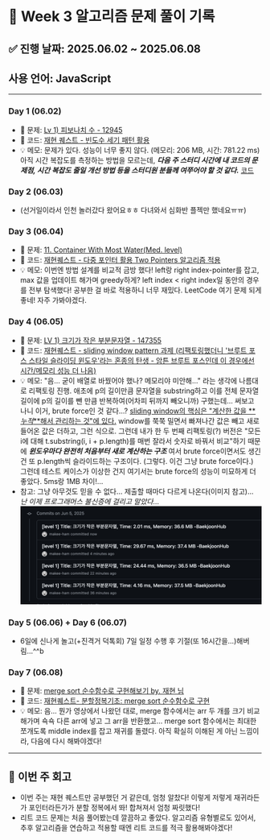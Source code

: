 # 📘 Week 3 알고리즘 문제 풀이 기록

## ✅ 진행 날짜: 2025.06.02 ~ 2025.06.08

## 사용 언어: JavaScript

---

### Day 1 (06.02)

- 🔗 문제: [Lv 1) 피보나치 수 - 12945](https://school.programmers.co.kr/learn/courses/30/lessons/131128)
- 📁 코드: [재현 퀘스트 - 빈도수 세기 패턴 활용](https://github.com/makee-ham/algo-gogo/tree/main/%ED%94%84%EB%A1%9C%EA%B7%B8%EB%9E%98%EB%A8%B8%EC%8A%A4/1/131128.%E2%80%85%EC%88%AB%EC%9E%90%E2%80%85%EC%A7%9D%EA%BF%8D)
- 💡 메모: 문제가 있다. 성능이 너무 좋지 않다. (메모리: 206 MB, 시간: 781.22 ms) 아직 시간 복잡도를 측정하는 방법을 모르는데, **_다음 주 스터디 시간에 내 코드의 문제점, 시간 복잡도 줄일 개선 방법 등을 스터디원 분들께 여쭈어야 할 것 같다._** [코드](https://github.com/makee-ham/algo-gogo/blob/main/%ED%94%84%EB%A1%9C%EA%B7%B8%EB%9E%98%EB%A8%B8%EC%8A%A4/1/131128.%E2%80%85%EC%88%AB%EC%9E%90%E2%80%85%EC%A7%9D%EA%BF%8D/%EC%88%AB%EC%9E%90%E2%80%85%EC%A7%9D%EA%BF%8D.js)

### Day 2 (06.03)

- (선거일이라서 인천 놀러갔다 왔어요ㅎㅎ 다녀와서 심화반 플젝만 했네요ㅠㅠ)

### Day 3 (06.04)

- 🔗 문제: [11. Container With Most Water(Med. level)](https://leetcode.com/problems/container-with-most-water/description/?envType=problem-list-v2&envId=two-pointers)
- 📁 코드: [재현퀘스트 - 다중 포인터 활용 Two Pointers 알고리즘 적용](https://github.com/makee-ham/algo-gogo/tree/main/0011-container-with-most-water)
- 💡 메모: 이번엔 방법 설계를 비교적 금방 했다! left랑 right index-pointer를 잡고, max 값을 업데이트 해가며 greedy하게? left index < right index일 동안의 경우를 전부 탐색했다! 공부한 걸 바로 적용하니 너무 재밌다. LeetCode 여기 문제 되게 좋네! 자주 가봐야겠다.

### Day 4 (06.05)

- 🔗 문제: [LV 1) 크기가 작은 부분문자열 - 147355](https://school.programmers.co.kr/learn/courses/30/lessons/147355)
- 📁 코드: [재현퀘스트 - sliding window pattern 과제 (리팩토링했더니 '브루트 포스 스타일 슬라이딩 윈도우'라는 혼종의 탄생 - 암튼 브루트 포스인데 이 경우에선 시간/메모리 성능 더 나음)](https://github.com/makee-ham/algo-gogo/tree/main/%ED%94%84%EB%A1%9C%EA%B7%B8%EB%9E%98%EB%A8%B8%EC%8A%A4/1/147355.%E2%80%85%ED%81%AC%EA%B8%B0%EA%B0%80%E2%80%85%EC%9E%91%EC%9D%80%E2%80%85%EB%B6%80%EB%B6%84%EB%AC%B8%EC%9E%90%EC%97%B4)
- 💡 메모: "음... 굳이 배열로 바꿨어야 했나? 메모리야 미안해..." 라는 생각에 나름대로 리팩토링 진행. 애초에 p의 길이만큼 문자열을 substring하고 이를 전체 문자열 길이에 p의 길이를 뺀 만큼 반복하여(어차피 뒤까지 빼오니까) 구했는데... 써보고 나니 이거, brute force인 것 같다...? <u>sliding window의 핵심은 "계산한 값을 **_누적_**해서 관리하는 것"에 있다.</u> window를 쭉쭉 밀면서 빠져나간 값은 빼고 새로 들어온 값은 더하고, 그런 식으로. 그런데 내가 한 두 번째 리팩토링(?) 버전은 "모든 i에 대해 t.substring(i, i + p.length)를 매번 잘라서 숫자로 바꿔서 비교"하기 때문에 **_윈도우마다 완전히 처음부터 새로 계산하는 구조_** 여서 brute force이면서도 생긴 건 또 p.length씩 슬라이드하는 구조이다. (그렇다. 이건 그냥 brute force이다.) 그런데 테스트 케이스가 이상한 건지 여기서는 brute force의 성능이 미묘하게 더 좋았다. 5ms랑 1MB 차이!...
- 참고: 그냥 아무것도 믿을 수 없다... 제출할 때마다 다르게 나온다(이미지 참고)... _난 이제 프로그래머스 불신증에 걸리고 말았다..._
  ![뭐시여](image.png)

### Day 5 (06.06) + Day 6 (06.07)

- 6일에 신나게 놀고(+진격거 덕톡회) 7일 일정 수행 후 기절(또 16시간을...)해버림...^^b

### Day 7 (06.08)

- 🔗 문제: [merge sort 순수함수로 구현해보기 by. 재현 님](https://stackblitz.com/edit/stackblitz-starters-2axlbocx?file=index.js)
- 📁 코드: [재현퀘스트- 분할정복기초: merge sort 순수함수로 구현](https://github.com/makee-ham/algo-gogo/tree/main/other-algorithms/merge-sort-with-divide-and-conquer)
- 💡 메모: 음... 뭔가 영상에서 나왔던 대로, merge 함수에서는 arr 두 개를 크기 비교해가며 쇽쇽 다른 arr에 넣고 그 arr을 반환했고... merge sort 함수에서는 최대한 쪼개도록 middle index를 잡고 재귀를 돌렸다. 아직 확실히 이해된 게 아닌 느낌이라, 다음에 다시 해봐야겠다!

---

## 📌 이번 주 회고

- 이번 주는 재현 퀘스트만 공부했던 거 같은데, 엄청 알찼다! 이렇게 저렇게 재귀라든가 포인터라든가가 분할 정복에서 똬! 합쳐져서 엄청 짜릿했다!
- 리트 코드 문제는 처음 풀어봤는데 깔끔하고 좋았다. 알고리즘 유형별로도 있어서, 추후 알고리즘을 연습하고 적용할 때엔 리트 코드를 적극 활용해봐야겠다!
